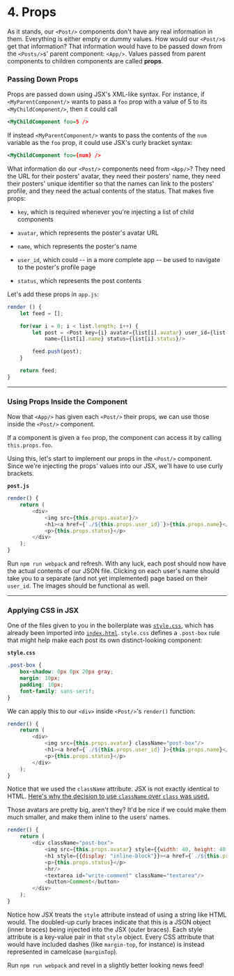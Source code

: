 # 4. Props

As it stands, our `<Post/>` components don't have any real information in them. Everything is either empty or dummy values. How would our `<Post/>`s get that information? That information would have to be passed down from the `<Posts/>`s' parent component: `<App/>`. Values passed from parent components to children components are called **props**.

### Passing Down Props

Props are passed down using JSX's XML-like syntax. For instance, if `<MyParentComponent/>` wants to pass a `foo` prop with a value of 5 to its `<MyChildComponent/>`, then it could call

```xml
<MyChildComponent foo=5 />
```

If instead `<MyParentComponent/>` wants to pass the contents of the `num` variable as the `foo` prop, it could use JSX's curly bracket syntax:

```xml
<MyChildComponent foo={num} />
```

What information do our `<Post/>` components need from `<App/>`? They need the URL for their posters' avatar, they need their posters' name, they need their posters' unique identifier so that the names can link to the posters' profile, and they need the actual contents of the status. That makes five props:

* `key`, which is required whenever you're injecting a list of child components

* `avatar`, which represents the poster's avatar URL

* `name`, which represents the poster's name

* `user_id`, which could -- in a more complete app -- be used to navigate to the poster's profile page

* `status`, which represents the post contents

Let's add these props in `app.js`:

```js
render () {
    let feed = [];

    for(var i = 0; i < list.length; i++) {
        let post = <Post key={i} avatar={list[i].avatar} user_id={list[i].user_id}
            name={list[i].name} status={list[i].status}/>

        feed.push(post);
    }

    return feed;
}
```

***

### Using Props Inside the Component

Now that `<App/>` has given each `<Post/>` their props, we can use those inside the `<Post/>` component.

If a component is given a `foo` prop, the component can access it by calling `this.props.foo`.

Using this, let's start to implement our props in the `<Post/>` component. Since we're injecting the props' values into our JSX, we'll have to use curly brackets.

**`post.js`**

```js
render() {
    return (
        <div>
            <img src={this.props.avatar}/>
            <h1><a href={`./${this.props.user_id}`}>{this.props.name}</a></h1>
            <p>{this.props.status}</p>
        </div>
    );
}
```

Run `npm run webpack` and refresh. With any luck, each post should now have the actual contents of our JSON file. Clicking on each user's name should take you to a separate (and not yet implemented) page based on their `user_id`. The images should be functional as well.

***

### Applying CSS in JSX

One of the files given to you in the boilerplate was [`style.css`](https://github.com/OKStateACM/ReactCodelab/blob/master/react-codelab/style.css), which has already been imported into [`index.html`](). `style.css` defines a `.post-box` rule that might help make each post its own distinct-looking component:

**`style.css`**

```css
.post-box {
    box-shadow: 0px 0px 20px gray;
    margin: 10px;
    padding: 10px;
    font-family: sans-serif;
}
```

We can apply this to our `<div>` inside `<Post/>`'s `render()` function:

```js
render() {
    return (
        <div>
            <img src={this.props.avatar} className="post-box"/>
            <h1><a href={`./${this.props.user_id}`}>{this.props.name}</a></h1>
            <p>{this.props.status}</p>
        </div>
    );
}
```

Notice that we used the `className` attribute. JSX is not exactly identical to HTML. [Here's why the decision to use `className` over `class` was used.](https://www.quora.com/Why-do-I-have-to-use-className-instead-of-class-in-ReactJs-components-done-in-JSX-JSX-is-preprocessed-so-shouldnt-that-conversion-happen-when-JSX-is-converted-to-JavaScript/answer/Sophie-Alpert-1)

Those avatars are pretty big, aren't they? It'd be nice if we could make them much smaller, and make them inline to the users' names.

```js
render() {
    return (
        <div className="post-box">
            <img src={this.props.avatar} style={{width: 40, height: 40, display: "inline-block"}}/>
            <h1 style={{display: "inline-block"}}><a href={`./${this.props.user_id}`}>{this.props.name}</a></h1>
            <p>{this.props.status}</p>
            <hr/>
            <textarea id="write-comment" className="textarea"/>
            <button>Comment</button>
        </div>
    );
}
```

Notice how JSX treats the `style` attribute instead of using a string like HTML would. The doubled-up curly braces indicate that this is a JSON object (inner braces) being injected into the JSX (outer braces). Each style attribute is a key-value pair in that `style` object. Every CSS attribute that would have included dashes (like `margin-top`, for instance) is instead represented in camelcase (`marginTop`).

Run `npm run webpack` and revel in a slightly better looking news feed!
